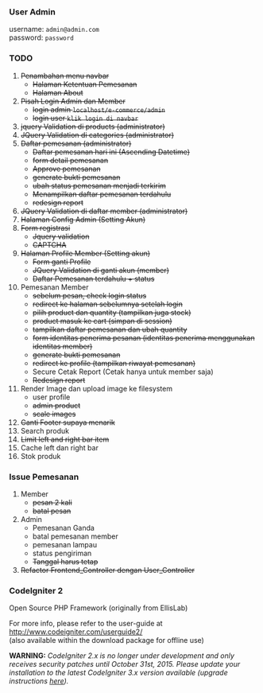 ### User Admin
username: `admin@admin.com`     
password: `password`

### TODO
1. ~~Penambahan menu navbar~~
	* ~~Halaman Ketentuan Pemesanan~~
	* ~~Halaman About~~
2. ~~Pisah Login Admin dan Member~~
    * ~~login admin `localhost/e-commerce/admin`~~
    * ~~login user `klik login di navbar`~~
3. ~~jquery Validation di products (administrator)~~
4. ~~JQuery Validation di categories (administrator)~~
5. ~~Daftar pemesanan (administrator)~~
	* ~~Daftar pemesanan hari ini (Ascending Datetime)~~ 
	* ~~form detail pemesanan~~
	* ~~Approve pemesanan~~
	* ~~generate bukti pemesanan~~
	* ~~ubah status pemesanan menjadi terkirim~~
	* ~~Menampilkan daftar pemesanan terdahulu~~
	* ~~redesign report~~
6. ~~JQuery Validation di daftar member (administrator)~~
7. ~~Halaman Config Admin (Setting Akun)~~
8. ~~Form registrasi~~
	* ~~Jquery validation~~
	* ~~CAPTCHA~~
9. ~~Halaman Profile Member (Setting akun)~~
	* ~~Form ganti Profile~~
	* ~~JQuery Validation di ganti akun (member)~~
	* ~~Daftar Pemesanan terdahulu + status~~
10. Pemesanan Member
	* ~~sebelum pesan, check login status~~
	* ~~redirect ke halaman sebelumnya setelah login~~
	* ~~pilih product dan quantity (tampilkan juga stock)~~
	* ~~product masuk ke cart (simpan di session)~~
	* ~~tampilkan daftar pemesanan dan ubah quantity~~
	* ~~form identitas penerima pesanan (identitas penerima menggunakan identitas member)~~
	* ~~generate bukti pemesanan~~
	* ~~redirect ke profile (tampilkan riwayat pemesanan)~~
	* Secure Cetak Report (Cetak hanya untuk member saja)
	* ~~Redesign report~~
11. Render Image dan upload image ke filesystem
	* user profile
	* ~~admin product~~
	* ~~scale images~~
12. ~~Ganti Footer supaya menarik~~
13. Search produk
14. ~~Limit left and right bar item~~
15. Cache left dan right bar
16. Stok produk

### Issue Pemesanan
1. Member
	* ~~pesan 2 kali~~
	* ~~batal pesan~~
2. Admin
	* Pemesanan Ganda
	* batal pemesanan member
	* pemesanan lampau
	* status pengiriman
	* ~~Tanggal harus tetap~~
3. ~~Refactor Frontend_Controller dengan User_Controller~~

### CodeIgniter 2
Open Source PHP Framework (originally from EllisLab)

For more info, please refer to the user-guide at http://www.codeigniter.com/userguide2/  
(also available within the download package for offline use)

**WARNING:** *CodeIgniter 2.x is no longer under development and only receives security patches until October 31st, 2015.
Please update your installation to the latest CodeIgniter 3.x version available
(upgrade instructions [here](http://www.codeigniter.com/userguide3/installation/upgrade_300.html)).*
